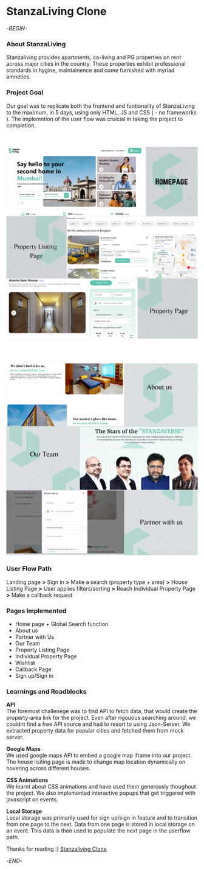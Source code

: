 <img  src="https://res.cloudinary.com/stanza-living/image/upload/v1668526144/Website%20v5/Logo/Stanza_Living_Digital_Logo_white_new.png"
alt="" width="300px">

<h1> StanzaLiving Clone </h1>


-*BEGIN*-

<h3> About StanzaLiving </h3>

Stanzaliving provides apartments, co-living and PG properties on rent across major cities in the country. These properties exhibit professional standards in hygine, maintainence and come furnished with myriad amneties. 

<h3> Project Goal </h3>
Our goal was to replicate both the frontend and funtionality of StanzaLiving to the maximum, in 5 days, using only HTML, JS and CSS ( - no frameworks ). The implemntion of the user flow was cruicial in taking the project to completion.   

<br><br>
![snips from project 1](./readme_homepage.png "Home Page, Property Listing Page and Property Page")

<br><br>

![snips from porject 2](./readme_homepage2.png "About us, Partner with Us and Our Team Page")

<h3> User Flow Path </h3> 

Landing page **>** Sign in **>** Make a search (property type + area) **>** House Listing Page **>** User applies filters/sorting **>** Reach Individual Property Page **>**  Make a callback request 

<h3> Pages Implemented </h3>

* Home page + Global Search function  
* About us 
* Partner with Us
* Our Team 
* Property Listing Page 
* Individual Property Page 
* Wishlist 
* Callback Page
* Sign up/Sign in 

<h3> Learnings and Roadblocks</h3>

**API** <br>
The foremost challenege was to find API to fetch data, that would create the property-area link for the project.  Even after rigouous searching around, we couldnt find a free API source and had to resort to using Json-Server. We extracted property data for popular cities and fetched them from mock server.  

**Google Maps** <br>
We used google maps API to embed a google map iframe into our project. The house lisiting page is made to change map location dynamically on hovering across different houses. 

**CSS Animations** <br>
We learnt about CSS animations and have used them generously thoughout the project. We also implemented interactive popups that get triggered with javascript on events. 

**Local Storage** <br>
Local storage was primarily used for sign up/sign in feature and to transition from one page to the next. Data from one page is stored in local storage on an event. This data is then used to populate the next page in the userflow path. 


Thanks for reading :) [Stanzaliving Clone](https://code735.github.io/stanzaLiving/)


-*END*-